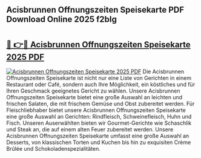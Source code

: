 ## Acisbrunnen Offnungszeiten Speisekarte PDF Download Online 2025 f2bIg

# <h2><a href="http://gc9l62a.nevu.top/?p=Acisbrunnen+Offnungszeiten+Speisekarte">🔗 👉🔴 Acisbrunnen Offnungszeiten Speisekarte 2025 PDF</a></h2>

[![Acisbrunnen Offnungszeiten Speisekarte 2025 PDF](https://i.imgur.com/dBaPXMq.png)](http://gc9l62a.nevu.top/?p=Acisbrunnen+Offnungszeiten+Speisekarte)
Die Acisbrunnen Offnungszeiten Speisekarte ist nicht nur eine Liste von Gerichten in einem Restaurant oder Café, sondern auch Ihre Möglichkeit, ein köstliches und für Ihren Geschmack geeignetes Gericht zu wählen. Unsere Acisbrunnen Offnungszeiten Speisekarte bietet eine große Auswahl an leichten und frischen Salaten, die mit frischem Gemüse und Obst zubereitet werden. Für Fleischliebhaber bietet unsere Acisbrunnen Offnungszeiten Speisekarte eine große Auswahl an Gerichten: Rindfleisch, Schweinefleisch, Huhn und Fisch. Unseren Auserwählten bieten wir Gourmet-Gerichte wie Schaschlik und Steak an, die auf einem alten Feuer zubereitet werden. Unsere Acisbrunnen Offnungszeiten Speisekarte umfasst eine große Auswahl an Desserts, von klassischen Torten und Kuchen bis hin zu exquisiten Crème Brûlée und Schokoladenspezialitäten.
